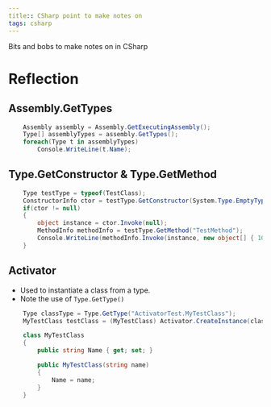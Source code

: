 ```yaml
---
title:: CSharp point to make notes on
tags: csharp    
---
```

Bits and bobs to make notes on in CSharp

# Reflection

## Assembly.GetTypes
```cs
    Assembly assembly = Assembly.GetExecutingAssembly();
    Type[] assemblyTypes = assembly.GetTypes();
    foreach(Type t in assemblyTypes)
        Console.WriteLine(t.Name);
```

## Type.GetConstructor & Type.GetMethod
```cs
    Type testType = typeof(TestClass);
    ConstructorInfo ctor = testType.GetConstructor(System.Type.EmptyTypes);
    if(ctor != null)
    {
        object instance = ctor.Invoke(null);
        MethodInfo methodInfo = testType.GetMethod("TestMethod");
        Console.WriteLine(methodInfo.Invoke(instance, new object[] { 10 }));
    }
```

## Activator 
- Used to instantiate a class from a type. 
- Note the use of `Type.GetType()`

```cs
    Type classType = Type.GetType("ActivatorTest.MyTestClass");
    MyTestClass testClass = (MyTestClass) Activator.CreateInstance(classType, "Jack");

    class MyTestClass
    {
        public string Name { get; set; }

        public MyTestClass(string name)
        {
            Name = name;
        }
    }
```


